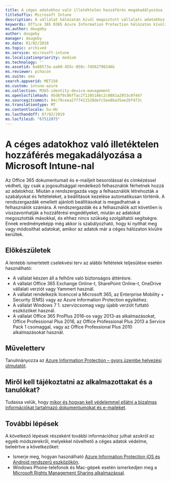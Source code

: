 ```yaml
---
title: A céges adatokhoz való illetéktelen hozzáférés megakadályozása
titleSuffix: Microsoft Intune
description: A vállalat hálózatán kívül megosztott vállalati adatokhoz való illetéktelen hozzáférés megakadályozása a Microsoft Intune-nal.
keywords: Office 365 O365 Azure Information Protection hálózaton kívüli adatok védelme céges adatok
ms.author: dougeby
author: dougeby
manager: dougeby
ms.date: 01/02/2018
ms.topic: archived
ms.service: microsoft-intune
ms.localizationpriority: medium
ms.technology: ''
ms.assetid: 6a88573a-aa60-455c-858c-74562798246b
ms.reviewer: pchacon
ms.suite: ems
search.appverid: MET150
ms.custom: intune-azure
ms.collection: M365-identity-device-management
ms.openlocfilehash: 95d6f9c06ffac2f1205186c2c0881a2953c0f447
ms.sourcegitcommit: 84c79ceea27f7411528defc5ee8ba35ae2bf473c
ms.translationtype: MT
ms.contentlocale: hu-HU
ms.lasthandoff: 07/02/2019
ms.locfileid: "67512075"
---
```

# <a name="prevent-unauthorized-access-to-company-data-using-microsoft-intune"></a>A céges adatokhoz való illetéktelen hozzáférés megakadályozása a Microsoft Intune-nal

Az Office 365 dokumentumait és e-mailjeit besorolással és címkézéssel védheti, így csak a jogosultsággal rendelkező felhasználók férhetnek hozzá az adatokhoz. Miután a rendszergazda vagy a felhasználók létrehozták a szabályokat és feltételeket, a beállítások kezelése automatikusan történik. A rendszergazdák emellett ajánlott beállításokat is megadhatnak a felhasználók számára. A rendszergazdák és a felhasználók azt követően is visszavonhatják a hozzáférési engedélyeket, miután az adatokat megosztották másokkal, és ehhez nincs szükség szolgáltatói segítségre. Ennek eredményeképp még akkor is szabályozható, hogy ki nyithat meg vagy módosíthat adatokat, amikor az adatok már a céges hálózaton kívülre kerültek. 

## <a name="before-you-begin"></a>Előkészületek

A lentebb ismertetett cselekvési terv az alábbi feltételek teljesülése esetén használható:
* A vállalat készen áll a felhőre való biztonságos áttérésre.
* A vállalat Office 365 Exchange Online-t, SharePoint Online-t, OneDrive vállalati verziót vagy Yammert használ.
* A vállalat rendelkezik licenccel a Microsoft 365, az Enterprise Mobility + Security (EMS) vagy az Azure Information Protection egyikéhez.
* A vállalat Windows 7 1. szervizcsomag vagy újabb verziót futtató eszközöket használ.
* A vállalat Office 365 ProPlus 2016-os vagy 2013-as alkalmazásokat, Office Professional Plus 2016, az Office Professional Plus 2013 a Service Pack 1 csomaggal, vagy az Office Professional Plus 2010 alkalmazásokat használ.

## <a name="action-plan"></a>Műveletterv

Tanulmányozza az [Azure Information Protection – gyors üzembe helyezési útmutatót](https://docs.microsoft.com/information-protection/get-started/infoprotect-quick-start-tutorial).  

## <a name="what-to-tell-employees-and-students"></a>Miről kell tájékoztatni az alkalmazottakat és a tanulókat?

Tudassa velük, hogy [mikor és hogyan kell védelemmel ellátni a bizalmas információkat tartalmazó dokumentumokat és e-maileket](https://docs.microsoft.com/information-protection/deploy-use/help-users).

## <a name="next-steps"></a>További lépések

A következő lépések részeként további információhoz juthat azokról az egyéb módszerekről, melyekkel növelhető a céges adatok védelme, beleértve a következőket: 

* Ismerje meg, hogyan használható [Azure Information Protection iOS és Android rendszerű eszközökön](https://docs.microsoft.com/information-protection/rms-client/mobile-app-faq).
* Windows Phone-telefonok és Mac-gépek esetén ismerkedjen meg a [Microsoft Rights Management Sharing alkalmazással](https://technet.microsoft.com/dn451248).
